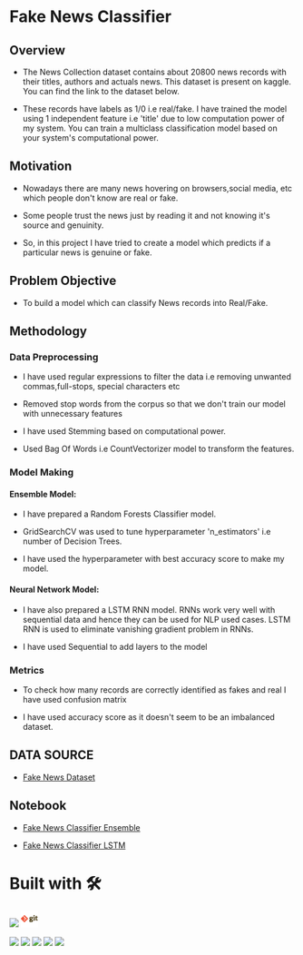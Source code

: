 # Fake News Classifier

## Overview
- The News Collection dataset contains about 20800 news records with their titles, authors and actuals news. This dataset is present on kaggle. You can find the link to the dataset below. 

- These records have labels as 1/0 i.e real/fake. I have trained the model using 1 independent feature i.e 'title' due to low computation power of my system. You can train a multiclass classification model based on your system's computational power.

## Motivation
- Nowadays there are many news hovering on browsers,social media, etc which people don't know are real or fake.

-  Some people trust the news just by reading it and not knowing it's source and genuinity.

-  So, in this project I have tried to create a model which predicts if a particular news is genuine or fake. 

## Problem Objective
- To build a model which can classify News records into Real/Fake.

## Methodology

### Data Preprocessing
- I have used regular expressions to filter the data i.e removing unwanted commas,full-stops, special characters etc

- Removed stop words from the corpus so that we don't train our model with unnecessary features

- I have used Stemming based on computational power.

- Used Bag Of Words i.e CountVectorizer model to transform the features.

### Model Making

#### Ensemble Model:

- I have prepared a Random Forests Classifier model.

- GridSearchCV was used to tune hyperparameter 'n_estimators' i.e number of Decision Trees.

- I have used the hyperparameter with best accuracy score to make my model.

#### Neural Network Model:

- I have also prepared a LSTM RNN model. RNNs work very well with sequential data and hence they can be used for NLP used cases. LSTM RNN is used to eliminate vanishing gradient problem in RNNs.

- I have used Sequential to add layers to the model

### Metrics

- To check how many records are correctly identified as fakes and real I have used confusion matrix

- I have used accuracy score as it doesn't seem to be an imbalanced dataset.

## DATA SOURCE
- [Fake News Dataset](https://www.kaggle.com/c/fake-news/data)

## Notebook
- [Fake News Classifier Ensemble](https://github.com/Pratik872/AI-ML/blob/main/Natural%20Language%20Processing/FakeNewsClassifier/FakeNewsRandomForestsClassifier.ipynb)

- [Fake News Classifier LSTM](https://github.com/Pratik872/AI-ML/blob/main/Natural%20Language%20Processing/FakeNewsClassifier/FakeNewsClassifierLSTM.ipynb)

# Built with 🛠️
<code><img height="30" src="https://camo.githubusercontent.com/3cdf9577401a2c7dceac655bbd37fb2f3ee273a457bf1f2169c602fb80ca56f8/68747470733a2f2f666f7274686562616467652e636f6d2f696d616765732f6261646765732f6d6164652d776974682d707974686f6e2e737667"></code>
<code><img height="30" src="https://raw.githubusercontent.com/github/explore/80688e429a7d4ef2fca1e82350fe8e3517d3494d/topics/git/git.png"></code>

<code><img height="50" src="https://raw.githubusercontent.com/pandas-dev/pandas/761bceb77d44aa63b71dda43ca46e8fd4b9d7422/web/pandas/static/img/pandas.svg"></code>
<code><img height="50" src="https://upload.wikimedia.org/wikipedia/commons/thumb/0/05/Scikit_learn_logo_small.svg/1280px-Scikit_learn_logo_small.svg.png"></code>
<code><img height="60" src="https://miro.medium.com/max/625/0*iL0ELUnHdGtN8bkP.png"></code>
<code><img height="50" src="https://cdn.icon-icons.com/icons2/2699/PNG/512/tensorflow_logo_icon_170598.png"></code>
<code><img height="50" src="https://gse-it.stanford.edu/sites/default/files/image/keras.png"></code>
